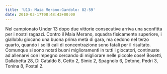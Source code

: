 ```yaml
---
title: 'U13: Maia Merano-Gardolo: 82-59'
date: 2010-03-17T08:48:43+00:00
---
```

Nel campionato Under 13 dopo due vittorie consecutive arriva una sconfitta per i nostri ragazzi. Contro il Maia Merano, squadra fisicamente superiore, i gialloblu giocano una buona prima metà di gara, ma cedono nel terzo quarto, quando i soliti cali di concentrazione sono fatali per il risultato. Comunque si sono notati buoni miglioramenti in tutti i giocatori, continuate ad allenarvi con impegno cercando di migliorare nelle piccole cose! Bosetti, Dallabetta 28, Di Cataldo 8, Cetto 2, Simic 2, Spagnolo 6, Detone, Pedri 3, Tonina 8, Postal 2.